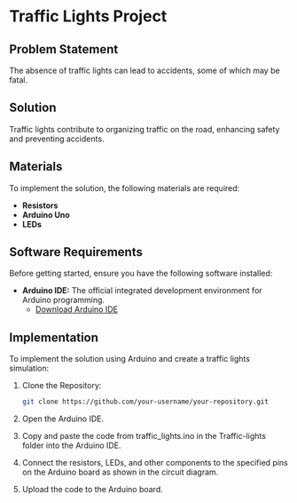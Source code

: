 # Traffic Lights Project

## Problem Statement

The absence of traffic lights can lead to accidents, some of which may be fatal.

## Solution

Traffic lights contribute to organizing traffic on the road, enhancing safety and preventing accidents.

## Materials

To implement the solution, the following materials are required:

- **Resistors**
- **Arduino Uno**
- **LEDs**

## Software Requirements

Before getting started, ensure you have the following software installed:

- **Arduino IDE:** The official integrated development environment for Arduino programming.
  - [Download Arduino IDE](https://www.arduino.cc/en/software)

## Implementation

To implement the solution using Arduino and create a traffic lights simulation:

1. Clone the Repository:

   ```bash
   git clone https://github.com/your-username/your-repository.git

2. Open the Arduino IDE.

3. Copy and paste the code from traffic_lights.ino in the Traffic-lights folder into the Arduino IDE.

4. Connect the resistors, LEDs, and other components to the specified pins on the Arduino board as shown in the circuit diagram.

5. Upload the code to the Arduino board.



